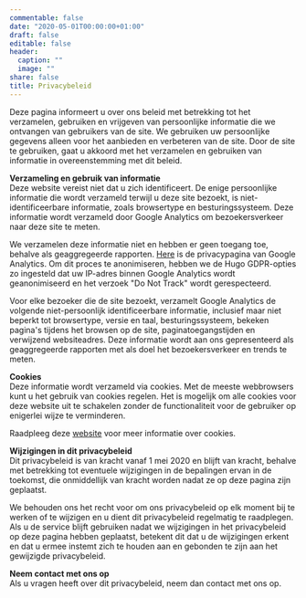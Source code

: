 ```yaml
---
commentable: false
date: "2020-05-01T00:00:00+01:00"
draft: false
editable: false
header:
  caption: ""
  image: ""
share: false
title: Privacybeleid
---
```


Deze pagina informeert u over ons beleid met betrekking tot het verzamelen, gebruiken en vrijgeven van persoonlijke informatie die we ontvangen van gebruikers van de site.
We gebruiken uw persoonlijke gegevens alleen voor het aanbieden en verbeteren van de site. Door de site te gebruiken, gaat u akkoord met het verzamelen en gebruiken van informatie in overeenstemming met dit beleid.

**Verzameling en gebruik van informatie** <br/>
Deze website vereist niet dat u zich identificeert. De enige persoonlijke informatie die wordt verzameld terwijl u deze site bezoekt, is niet-identificeerbare informatie, zoals browsertype en besturingssysteem. Deze informatie wordt verzameld door Google Analytics om bezoekersverkeer naar deze site te meten.

We verzamelen deze informatie niet en hebben er geen toegang toe, behalve als geaggregeerde rapporten. [Here](https://policies.google.com/technologies/partner-sites) is de privacypagina van Google Analytics. Om dit proces te anonimiseren, hebben we de Hugo GDPR-opties zo ingesteld dat uw IP-adres binnen Google Analytics wordt geanonimiseerd en het verzoek "Do Not Track" wordt gerespecteerd.

Voor elke bezoeker die de site bezoekt, verzamelt Google Analytics de volgende niet-persoonlijk identificeerbare informatie, inclusief maar niet beperkt tot browsertype, versie en taal, besturingssysteem, bekeken pagina's tijdens het browsen op de site, paginatoegangstijden en verwijzend websiteadres. Deze informatie wordt aan ons gepresenteerd als geaggregeerde rapporten met als doel het bezoekersverkeer en trends te meten.

**Cookies** <br/>
Deze informatie wordt verzameld via cookies. Met de meeste webbrowsers kunt u het gebruik van cookies regelen. Het is mogelijk om alle cookies voor deze website uit te schakelen zonder de functionaliteit voor de gebruiker op enigerlei wijze te verminderen.

Raadpleeg deze [website](https://www.cookiesandyou.com) voor meer informatie over cookies.

**Wijzigingen in dit privacybeleid** <br/>
Dit privacybeleid is van kracht vanaf 1 mei 2020 en blijft van kracht, behalve met betrekking tot eventuele wijzigingen in de bepalingen ervan in de toekomst, die onmiddellijk van kracht worden nadat ze op deze pagina zijn geplaatst.

We behouden ons het recht voor om ons privacybeleid op elk moment bij te werken of te wijzigen en u dient dit privacybeleid regelmatig te raadplegen. Als u de service blijft gebruiken nadat we wijzigingen in het privacybeleid op deze pagina hebben geplaatst, betekent dit dat u de wijzigingen erkent en dat u ermee instemt zich te houden aan en gebonden te zijn aan het gewijzigde privacybeleid.

**Neem contact met ons op** <br/>
Als u vragen heeft over dit privacybeleid, neem dan contact met ons op.